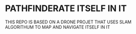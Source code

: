 # PATHFINDERATE ITSELF IN IT
THIS REPO IS BASED ON A DRONE PROJET THAT USES SLAM ALGORITHUM TO MAP AND NAVIGATE ITSELF IN IT
